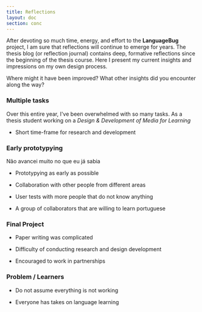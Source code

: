 ```yaml
---
title: Reflections
layout: doc
section: conc
---
```


After devoting so much time, energy, and effort to the **LanguageBug** project, I am sure that reflections will continue to emerge for years. The thesis blog (or reflection journal) contains deep, formative reflections since the beginning of the thesis course. Here I present my current insights and impressions on my own design process.

Where might it have been improved? What other insights did you encounter along the way? 

### Multiple tasks

Over this entire year, I've been overwhelmed with so many tasks. As a thesis student working on a *Design & Development of Media for Learning*


* Short time-frame for research and development

### Early prototypying

Não avancei muito no que eu já sabia





* Prototypying as early as possible

* Collaboration with other people from different areas

* User tests with more people that do not know anything

* A group of collaborators that are willing to learn portuguese

### Final Project

* Paper writing was complicated

* Difficulty of conducting research and design development

* Encouraged to work in partnerships

### Problem / Learners

* Do not assume everything is not working

* Everyone has takes on language learning
